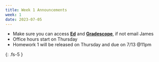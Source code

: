 ```yaml
---
title: Week 1 Announcements
week: 1
date: 2023-07-05
---
```


* Make sure you can access **[Ed](https://edstem.org/us/courses/39169/discussion/)** and **[Gradescope](https://www.gradescope.com/courses/551324)**, if not email James
* Office hours start on Thursday
* Homework 1 will be released on Thursday and due on 7/13 @11pm

{: .fs-5 }
